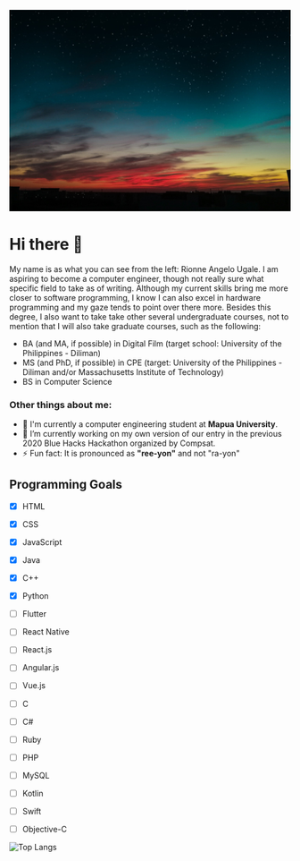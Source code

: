 ![What a fantastic night!](cover4.jpg)

# Hi there 👋
  My name is as what you can see from the left: Rionne Angelo Ugale. I am aspiring to become a computer engineer, though not really sure what specific field to take as of writing. Although my current skills bring me more closer to software programming, I know I can also excel in hardware programming and my gaze tends to point over there more. Besides this degree, I also want to take take other several undergraduate courses, not to mention that I will also take graduate courses, such as the following:
  - BA (and MA, if possible) in Digital Film (target school: University of the Philippines - Diliman)
  - MS (and PhD, if possible) in CPE (target: University of the Philippines - Diliman and/or Massachusetts Institute of Technology)
  - BS in Computer Science

### Other things about me:
- 🏫 I'm currently a computer engineering student at **Mapua University**.
- 🔭 I’m currently working on my own version of our entry in the previous 2020 Blue Hacks Hackathon organized by Compsat.
- ⚡ Fun fact: It is pronounced as **"ree-yon"** and not "ra-yon"

## Programming Goals
- [x] HTML
- [x] CSS
- [x] JavaScript
- [x] Java
- [x] C++
- [x] Python
- [ ] Flutter
- [ ] React Native
- [ ] React.js
- [ ] Angular.js
- [ ] Vue.js
- [ ] C
- [ ] C#
- [ ] Ruby
- [ ] PHP
- [ ] MySQL
- [ ] Kotlin
- [ ] Swift
- [ ] Objective-C


![Top Langs](https://github-readme-stats.vercel.app/api/top-langs/?username=aeolus28&theme=tokyonight)
<!--
**aeolus28/aeolus28** is a ✨ _special_ ✨ repository because its `README.md` (this file) appears on your GitHub profile.

Here are some ideas to get you started:

- 🔭 I’m currently working on ...
- 🌱 I’m currently learning ...
- 👯 I’m looking to collaborate on ...
- 🤔 I’m looking for help with ...
- 💬 Ask me about ...
- 📫 How to reach me: ...
- 😄 Pronouns: ...
- ⚡ Fun fact: ...
-->
